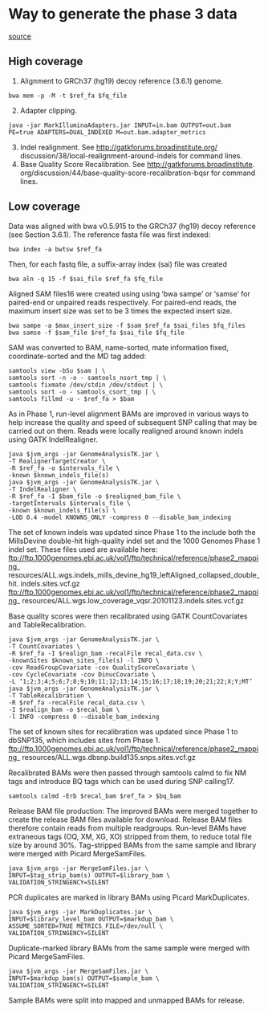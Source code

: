 # Way to generate the phase 3 data


[source](https://images.nature.com/original/nature-assets/nature/journal/v526/n7571/extref/nature15393-s1.pdf)

## High coverage

1. Alignment to GRCh37 (hg19) decoy reference (3.6.1) genome.  
```
bwa mem -p -M -t $ref_fa $fq_file
```
2. Adapter clipping.
```
java -jar MarkIlluminaAdapters.jar INPUT=in.bam OUTPUT=out.bam
PE=true ADAPTERS=DUAL_INDEXED M=out.bam.adapter_metrics
```
3. Indel realignment. See http://gatkforums.broadinstitute.org/
discussion/38/local-realignment-around-indels for command lines.
4. Base Quality Score Recalibration. See http://gatkforums.broadinstitute.
org/discussion/44/base-quality-score-recalibration-bqsr for command
lines.


## Low coverage

Data was aligned with bwa v0.5.915 to the GRCh37 (hg19) decoy reference (see
Section 3.6.1). The reference fasta file was first indexed:
```
bwa index -a bwtsw $ref_fa
```
Then, for each fastq file, a suffix-array index (sai) file was created
```
bwa aln -q 15 -f $sai_file $ref_fa $fq_file
```
Aligned SAM files16 were created using using ‘bwa sampe’ or ‘samse’ for paired-end
or unpaired reads respectively. For paired-end reads, the maximum insert size was
set to be 3 times the expected insert size.
```
bwa sampe -a $max_insert_size -f $sam $ref_fa $sai_files $fq_files
bwa samse -f $sam_file $ref_fa $sai_file $fq_file
```
SAM was converted to BAM, name-sorted, mate information fixed, coordinate-sorted
and the MD tag added:
```
samtools view -bSu $sam | \
samtools sort -n -o - samtools_nsort_tmp | \
samtools fixmate /dev/stdin /dev/stdout | \
samtools sort -o - samtools_csort_tmp | \
samtools fillmd -u - $ref_fa > $bam
```
As in Phase 1, run-level alignment BAMs are improved in various ways to help
increase the quality and speed of subsequent SNP calling that may be carried out on
them. Reads were locally realigned around known indels using GATK IndelRealigner.
```
java $jvm_args -jar GenomeAnalysisTK.jar \
-T RealignerTargetCreator \
-R $ref_fa -o $intervals_file \
-known $known_indels_file(s)
java $jvm_args -jar GenomeAnalysisTK.jar \
-T IndelRealigner \
-R $ref_fa -I $bam_file -o $realigned_bam_file \
-targetIntervals $intervals_file \
-known $known_indels_file(s) \
-LOD 0.4 -model KNOWNS_ONLY -compress 0 --disable_bam_indexing
```

The set of known indels was updated since Phase 1 to the include both the MillsDevine
double-hit high-quality indel set and the 1000 Genomes Phase 1 indel set.
These files used are available here:
ftp://ftp.1000genomes.ebi.ac.uk/vol1/ftp/technical/reference/phase2_mapping_
resources/ALL.wgs.indels_mills_devine_hg19_leftAligned_collapsed_double_hit.
indels.sites.vcf.gz
ftp://ftp.1000genomes.ebi.ac.uk/vol1/ftp/technical/reference/phase2_mapping_
resources/ALL.wgs.low_coverage_vqsr.20101123.indels.sites.vcf.gz

Base quality scores were then recalibrated using GATK CountCovariates and TableRecalibration.
```
java $jvm_args -jar GenomeAnalysisTK.jar \
-T CountCovariates \
-R $ref_fa -I $realign_bam -recalFile recal_data.csv \
-knownSites $known_sites_file(s) -l INFO \
-cov ReadGroupCovariate -cov QualityScoreCovariate \
-cov CycleCovariate -cov DinucCovariate \
-L ‘1;2;3;4;5;6;7;8;9;10;11;12;13;14;15;16;17;18;19;20;21;22;X;Y;MT’
java $jvm_args -jar GenomeAnalysisTK.jar \
-T TableRecalibration \
-R $ref_fa -recalFile recal_data.csv \
-I $realign_bam -o $recal_bam \
-l INFO -compress 0 --disable_bam_indexing
```
The set of known sites for recalibration was updated since Phase 1 to dbSNP135,
which includes sites from Phase 1.
ftp://ftp.1000genomes.ebi.ac.uk/vol1/ftp/technical/reference/phase2_mapping_
resources/ALL.wgs.dbsnp.build135.snps.sites.vcf.gz

Recalibrated BAMs were then passed through samtools calmd to fix NM tags and
introduce BQ tags which can be used during SNP calling17.

```
samtools calmd -Erb $recal_bam $ref_fa > $bq_bam
```
Release BAM file production: The improved BAMs were merged together to
create the release BAM files available for download. Release BAM files therefore
contain reads from multiple readgroups.
Run-level BAMs have extraneous tags (OQ, XM, XG, XO) stripped from them, to
reduce total file size by around 30%. Tag-stripped BAMs from the same sample and
library were merged with Picard MergeSamFiles.
```
java $jvm_args -jar MergeSamFiles.jar \
INPUT=$tag_strip_bam(s) OUTPUT=$library_bam \
VALIDATION_STRINGENCY=SILENT
```
PCR duplicates are marked in library BAMs using Picard MarkDuplicates.
```
java $jvm_args -jar MarkDuplicates.jar \
INPUT=$library_level_bam OUTPUT=$markdup_bam \
ASSUME_SORTED=TRUE METRICS_FILE=/dev/null \
VALIDATION_STRINGENCY=SILENT
```
Duplicate-marked library BAMs from the same sample were merged with Picard
MergeSamFiles.
```
java $jvm_args -jar MergeSamFiles.jar \
INPUT=$markdup_bam(s) OUTPUT=$sample_bam \
VALIDATION_STRINGENCY=SILENT
```
Sample BAMs were split into mapped and unmapped BAMs for release.
